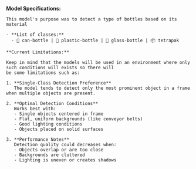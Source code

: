 **Model Specifications:**
                
    This model's purpose was to detect a type of bottles based on its material 
                
    - **List of classes:** 
      - 🥫 can-bottle | 🧴 plastic-bottle | 🍾 glass-bottle | 📦 tetrapak
                
    **Current Limitations:**
                
    Keep in mind that the models will be used in an environment where only such conditions will exists so there will
    be some limitations such as:
                
    1. **Single-Class Detection Preference**  
       The model tends to detect only the most prominent object in a frame when multiple objects are present.  
    
    2. **Optimal Detection Conditions**  
       Works best with:
       - Single objects centered in frame
       - Flat, uniform backgrounds (like conveyor belts)
       - Good lighting conditions
       - Objects placed on solid surfaces
    
    3. **Performance Notes**  
       Detection quality could decreases when:
       - Objects overlap or are too close
       - Backgrounds are cluttered
       - Lighting is uneven or creates shadows
